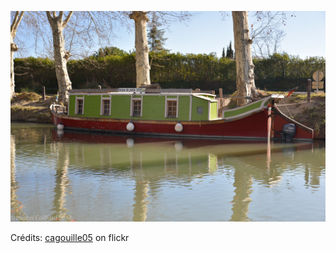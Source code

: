 ![Nino](/images/2022-03-23.jpg)

Crédits: [cagouille05](https://www.flickr.com/people/martagon/) on flickr